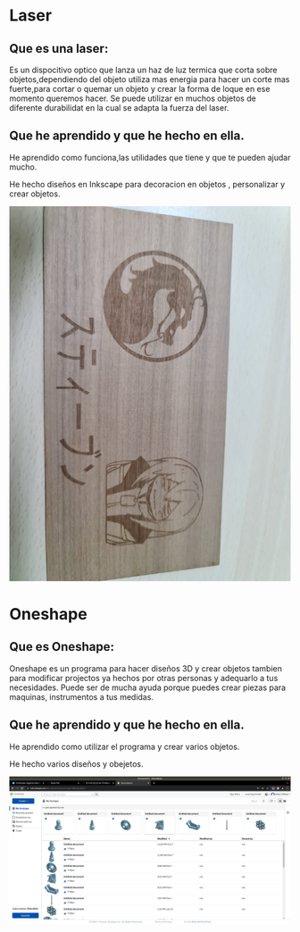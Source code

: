 
# Laser

## Que es una laser:

Es un dispocitivo optico que lanza un haz de luz termica que corta sobre objetos,dependiendo del objeto utiliza mas energia para hacer un corte mas fuerte,para cortar o quemar un objeto y crear la forma de loque en ese momento queremos hacer.
Se puede utilizar en muchos objetos de diferente durabilidat en la cual se adapta la fuerza del laser.


## Que he aprendido y que he hecho en ella.

He aprendido como funciona,las utilidades que tiene y que te pueden ajudar mucho.

He hecho diseños en Inkscape para decoracion en objetos , personalizar y crear objetos.

![Imagen](https://github.com/St1v3n3223/1er-Trimestre/blob/main/WhatsApp%20Image%202022-02-10%20at%2010.03.38.jpeg?raw=true)

# Oneshape

## Que es Oneshape:

Oneshape es un programa para hacer diseños 3D y crear objetos tambien para modificar projectos ya hechos por otras personas y adequarlo a tus necesidades. Puede ser de mucha ayuda porque puedes crear piezas para maquinas, instrumentos a tus medidas.

## Que he aprendido y que he hecho en ella.

He aprendido como utilizar el programa y crear varios objetos.

He hecho varios diseños y obejetos.

![ImaGEN](https://github.com/St1v3n3223/1er-Trimestre/blob/main/Captura%20de%20pantalla%20de%202022-02-10%2010-08-16.png?raw=true)

